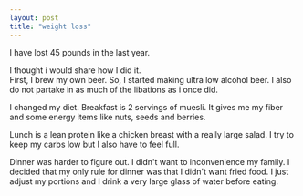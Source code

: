 ```yaml
---
layout: post
title: "weight loss"
---
```


I have lost 45 pounds in the last year.   

I thought i would share how I did it.    
First, I brew my own beer. So, I started making ultra low alcohol beer. I also do not partake in as much of the libations as i once did.   

I  changed my diet.  Breakfast is 2 servings of muesli. It gives me my fiber and some energy items like nuts, seeds and berries.   

Lunch is a lean protein like a chicken breast with a really large salad. I try to keep my carbs low but I also have to feel full.   

Dinner was harder to figure out. I didn't want to inconvenience my family. I decided that my only rule for dinner was that I didn't want fried food. I just adjust my portions and I drink a very large glass of water before eating. 
